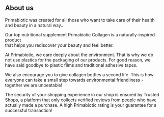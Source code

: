 ## About us

Primabiotic was created for all those who want to take care of their health and beauty in a natural way..

Our top nutritional supplement Primabiotic Collagen is a naturally-inspired product  
that helps you rediscover your beauty and feel better.

At Primabiotic, we care deeply about the environment. That is why we do not use plastics for the packaging of our products. For good reason, we have said goodbye to plastic films and traditional adhesive tapes.

We also encourage you to give collagen bottles a second life.
This is how everyone can take a small step towards environmental friendliness - together we are unbeatable!

The security of your shopping experience in our shop is ensured by Trusted Shops, a platform that only collects verified reviews from people who have actually made a purchase. A high Primabiotic rating is your guarantee for a successful transaction!
